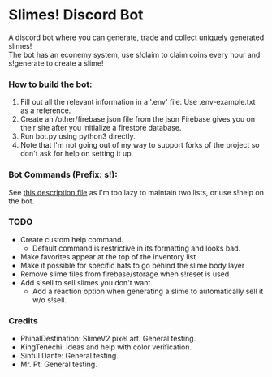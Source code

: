 # Slimes! Discord Bot

A discord bot where you can generate, trade and collect uniquely generated slimes! \
The bot has an econemy system, use s!claim to claim coins every hour and s!generate to create a slime!

### **How to build the bot**:
1. Fill out all the relevant information in a '.env' file. Use .env-example.txt as a reference.
2. Create an /other/firebase.json file from the json Firebase gives you on their site after you initialize a firestore database.
1. Run bot.py using python3 directly.
1. Note that I'm not going out of my way to support forks of the project so don't ask for help on setting it up.

### **Bot Commands (Prefix: s!)**:
See [this description file](https://github.com/Lavaskin/slimes-bot/blob/main/other/desc.json) as I'm too lazy to maintain two lists, or use s!help on the bot.

### **TODO**
- Create custom help command.
	- Default command is restrictive in its formatting and looks bad.
- Make favorites appear at the top of the inventory list
- Make it possible for specific hats to go behind the slime body layer
- Remove slime files from firebase/storage when s!reset is used
- Add s!sell to sell slimes you don't want.
	- Add a reaction option when generating a slime to automatically sell it w/o s!sell.

### **Credits**
- PhinalDestination: SlimeV2 pixel art. General testing.
- KingTenechi: Ideas and help with color verification.
- Sinful Dante: General testing.
- Mr. Pt: General testing.